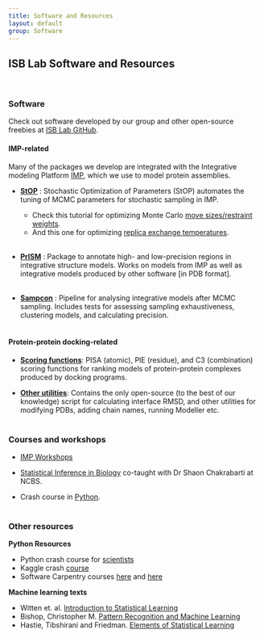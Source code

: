 ```yaml
---
title: Software and Resources
layout: default
group: Software
---
```


## ISB Lab Software and Resources
<br>

### Software

Check out software developed by our group and other open-source freebies at [ISB Lab GitHub](https://github.com/isblab). <br>


#### IMP-related

Many of the packages we develop are integrated with the Integrative modeling Platform [IMP](https://integrativemodeling.org/), which we use to model protein assemblies. <br>

- [**StOP**](https://github.com/isblab/stop) : Stochastic Optimization of Parameters (StOP) automates the tuning of MCMC parameters for stochastic sampling in IMP.
	-  Check this tutorial for optimizing Monte Carlo [move sizes/restraint weights](https://github.com/isblab/stop/blob/main/docs/tutorial_basic.md).
	-  And this one for optimizing [replica exchange temperatures](https://github.com/isblab/stop/blob/main/docs/tutorial_replica.md). <br><br>


- [**PrISM**](https://github.com/isblab/prism) : Package to annotate high- and low-precision regions in integrative structure models. Works on models from IMP as well as integrative models produced by other software [in PDB format].  <br><br>

- [**Sampcon**](https://github.com/salilab/imp-sampcon) : Pipeline for analysing integrative models after MCMC sampling. Includes tests for assessing sampling exhaustiveness, clustering models, and calculating precision. <br><br>


#### Protein-protein docking-related

- [**Scoring functions**](https://github.com/isblab/dockingScripts/tree/main/capriScripts/potentials): PISA (atomic), PIE (residue), and C3 (combination) scoring functions for ranking models of protein-protein complexes produced by docking programs.   

- [**Other utilities**](https://github.com/isblab/dockingScripts): Contains the only open-source (to the best of our knowledge) script for calculating interface RMSD, and other utilities for modifying PDBs, adding chain names, running Modeller etc.  <br><br>


### Courses and workshops

- [IMP Workshops](https://integrativemodeling.org/talks.html)  <br>

- [Statistical Inference in Biology](http://moodle.ncbs.res.in/course/view.php?id=107) co-taught with Dr Shaon Chakrabarti at NCBS.  <br>

- Crash course in [Python](https://github.com/isblab/pycrash).  <br><br>

### Other resources

**Python Resources**
  - Python crash course for [scientists](https://nbviewer.org/gist/rpmuller/5920182)
  - Kaggle crash [course](https://www.kaggle.com/learn/python)
  - Software Carpentry courses [here](https://swcarpentry.github.io/python-novice-inflammation/index.html) and [here](http://swcarpentry.github.io/python-novice-gapminder/)

**Machine learning texts**
  - Witten et. al. [Introduction to Statistical Learning](https://www.statlearning.com/)
  - Bishop, Christopher M. [Pattern Recognition and Machine Learning](https://www.microsoft.com/en-us/research/people/cmbishop/prml-book/)
  - Hastie, Tibshirani and Friedman. [Elements of Statistical Learning](https://hastie.su.domains/ElemStatLearn/printings/ESLII_print12_toc.pdf)
